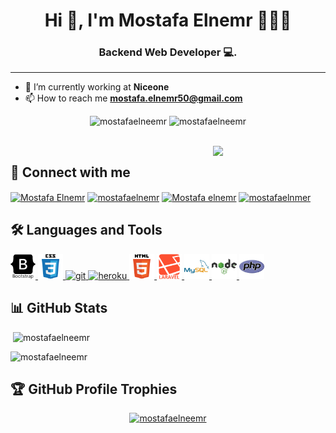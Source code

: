 <h1 align="center">Hi 👋, I'm Mostafa Elnemr 👨🏻‍💻</h1>
<h3 align="center">Backend Web Developer 💻.</h3>
<hr>

- 🔭 I’m currently working at **Niceone**
- 📫 How to reach me **mostafa.elnemr50@gmail.com**

<p align="center">
    <img src="https://komarev.com/ghpvc/?username=mostafaelneemr&label=Profile%20views&color=004080&style=flat" alt="mostafaelneemr" height="40" width="240" />
    <img src="https://img.shields.io/github/followers/mostafaelneemr?label=Followers&color=800000&style=flat" alt="mostafaelneemr" height="40" width="160" />
</p>
<br>

<img align="right" src="https://user-images.githubusercontent.com/63050133/156676671-d5b2e362-97d4-4404-9447-dd71ddfea82f.gif" width = 180px/>

## 📩 Connect with me
<p align="left">
<a href="www.linkedin.com/in/mostafa-elnemr-2717ba1a9" target="blank"><img align="center" src="https://raw.githubusercontent.com/rahuldkjain/github-profile-readme-generator/master/src/images/icons/Social/linked-in-alt.svg" alt="Mostafa Elnemr" height="30" width="40" /></a>
<a href="https://twitter.com/mostafaelnemr" target="blank"><img align="center" src="https://raw.githubusercontent.com/rahuldkjain/github-profile-readme-generator/master/src/images/icons/Social/twitter.svg" alt="mostafaelnemr" height="30" width="40" /></a>
<a href="https://www.hackerrank.com/mostafa elnemr" target="blank"><img align="center" src="https://raw.githubusercontent.com/rahuldkjain/github-profile-readme-generator/master/src/images/icons/Social/hackerrank.svg" alt="Mostafa elnemr" height="30" width="40" /></a>
<a href="https://instagram.com/mostafaelnmer" target="blank"><img align="center" src="https://raw.githubusercontent.com/rahuldkjain/github-profile-readme-generator/master/src/images/icons/Social/instagram.svg" alt="mostafaelnmer" height="30" width="40" /></a>
</p>

## 🛠 Languages and Tools
<p align="left"> <a href="https://getbootstrap.com" target="_blank" rel="noreferrer"> <img src="https://raw.githubusercontent.com/devicons/devicon/master/icons/bootstrap/bootstrap-plain-wordmark.svg" alt="bootstrap" width="40" height="40"/> </a> <a href="https://www.w3schools.com/css/" target="_blank" rel="noreferrer"> <img src="https://raw.githubusercontent.com/devicons/devicon/master/icons/css3/css3-original-wordmark.svg" alt="css3" width="40" height="40"/> </a> <a href="https://git-scm.com/" target="_blank" rel="noreferrer"> <img src="https://www.vectorlogo.zone/logos/git-scm/git-scm-icon.svg" alt="git" width="40" height="40"/> </a> <a href="https://heroku.com" target="_blank" rel="noreferrer"> <img src="https://www.vectorlogo.zone/logos/heroku/heroku-icon.svg" alt="heroku" width="40" height="40"/> </a> <a href="https://www.w3.org/html/" target="_blank" rel="noreferrer"> <img src="https://raw.githubusercontent.com/devicons/devicon/master/icons/html5/html5-original-wordmark.svg" alt="html5" width="40" height="40"/> </a> <a href="https://laravel.com/" target="_blank" rel="noreferrer"> <img src="https://raw.githubusercontent.com/devicons/devicon/master/icons/laravel/laravel-plain-wordmark.svg" alt="laravel" width="40" height="40"/> </a> <a href="https://www.mysql.com/" target="_blank" rel="noreferrer"> <img src="https://raw.githubusercontent.com/devicons/devicon/master/icons/mysql/mysql-original-wordmark.svg" alt="mysql" width="40" height="40"/> </a> <a href="https://nodejs.org" target="_blank" rel="noreferrer"> <img src="https://raw.githubusercontent.com/devicons/devicon/master/icons/nodejs/nodejs-original-wordmark.svg" alt="nodejs" width="40" height="40"/> </a> <a href="https://www.php.net" target="_blank" rel="noreferrer"> <img src="https://raw.githubusercontent.com/devicons/devicon/master/icons/php/php-original.svg" alt="php" width="40" height="40"/> </a> </p>

## 📊 GitHub Stats
<p align="left"> &nbsp;<img  src="https://github-readme-stats.vercel.app/api?username=mostafaelneemr&show_icons=true&locale=en&theme=tokyonight" alt="mostafaelneemr" /> </p>
<p align="left"> 
    <img  src="https://github-readme-stats.vercel.app/api/top-langs?username=mostafaelneemr&show_icons=true&locale=en&layout=compact&theme=radical&hide_border=true" alt="mostafaelneemr" /> 
</p>


## 🏆 GitHub Profile Trophies
<p align="center">
 <a href="https://github.com/ryo-ma/github-profile-trophy"><img src="https://github-profile-trophy.vercel.app/?username=mostafaelneemr&theme=algolia" alt="mostafaelneemr" /></a> </p>
